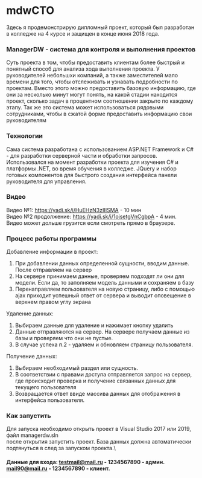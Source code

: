 # mdwCTO
Здесь я продемонстрирую дипломный проект, который был разработан в колледже на 4 курсе и защищен в конце июня 2018 года.
### ManagerDW - система для контроля и выполнения проектов
Суть проекта в том, чтобы предоставить клиентам более быстрый и понятный способ для анализа хода выполнения проекта. У руководителей небольшхи компаний, а также заместителей мало времени для того, чтобы отслеживать и узнавать подробности по проектам. Вместо этого можно предоставить базовую информацию, где они за несколько минут могут понять, на какой стадии находится проект, сколько задач в процентном соотношении закрыто по каждому этапу.
Так же это система может использоваться рядовыми сотрудниками, чтобы в сжатой форме предоставить информацию свои руководителям

### Технологии
Сама система разработана с использованием ASP.NET Framework и C# - для разработки серверной части и обработки запросов. Использовался на момент разработки проекта для изучения C# и платформы .NET, во время обучения в колледже.
JQuery и набор готовых компонентов для быстрого создания интерфейса панели руководителя для управления.

### Видео
Видео №1: https://yadi.sk/i/HuEHzN3zIIISMA - 10 мин \
Видео №2 продолжение: https://yadi.sk/i/1ojsetgVnCgbpA - 4 мин.\
Видео может дольше грузится если смотреть прямо в браузере.

### Процесс работы программы
Добавление информации в проект:
1. При добавлении данных определенной сущности, вводим данные. После отправляем на сервер
2. На сервере принимаем данные, проверяем подходят ли они для модели. Если да, то заполняем модель данными и сохраняем в базу
3. Перенаправляем пользователя на новую страницу, либо с помощью ajax приходит успешный ответ от сервера и выводит оповещение в верхнем правом углу экрана

Удаление данных: 
1. Выбираем данные для удаление и нажимает кнопку удалить
2. Данные отправляются на сервер. На сервере получаем данные из базы и проверяем что они не пустые.
3. В случае успеха п.2 - удаляем и обновляем страницу пользователя.

Получение данных:
1. Выбираем необходимый раздел или сущность.
2. В соответствии с правами доступа отправляется запрос на сервер, где происходит проверка и получение связанных данных для текущего пользователя
3. Возвращается ответ ввиде массива данных для отображения в интерфейса пользователя.

### Как запустить
Для запуска необходимо открыть проект в Visual Studio 2017 или 2019, файл managerdw.sln\
после открытия запустить проект. База данных должна автоматически подтянуться в след за запуском проекта.\
#### Данные для входа: testmail@mail.ru - 1234567890 - админ. mail90@mail.ru - 1234567890 - клиент.
